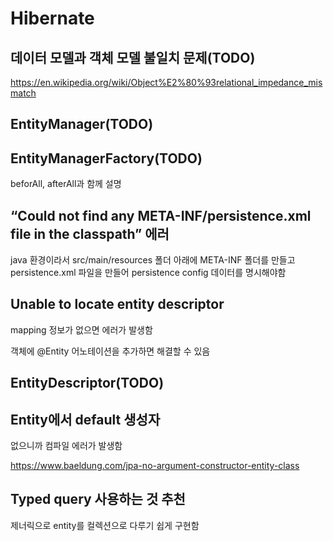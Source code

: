 # Hibernate

## 데이터 모델과 객체 모델 불일치 문제(TODO)

https://en.wikipedia.org/wiki/Object%E2%80%93relational_impedance_mismatch

## EntityManager(TODO)

## EntityManagerFactory(TODO)

beforAll, afterAll과 함께 설명

## “Could not find any META-INF/persistence.xml file in the classpath” 에러

java 환경이라서 src/main/resources 폴더 아래에 META-INF 폴더를 만들고 persistence.xml 파일을 만들어 persistence config 데이터를 명시해야함

## Unable to locate entity descriptor

mapping 정보가 없으면 에러가 발생함

객체에 @Entity 어노테이션을 추가하면 해결할 수 있음

## EntityDescriptor(TODO)

## Entity에서 default 생성자

없으니까 컴파일 에러가 발생함

https://www.baeldung.com/jpa-no-argument-constructor-entity-class

## Typed query 사용하는 것 추천

제너릭으로 entity를 컬렉션으로 다루기 쉽게 구현함